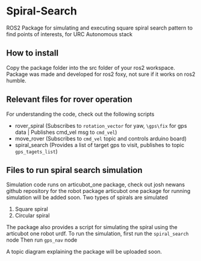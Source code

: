 # Spiral-Search
ROS2 Package for simulating and executing square spiral search pattern to find points of interests, for URC Autonomous stack 

## How to install
Copy the package folder into the src folder of your ros2 workspace.
Package was made and developed for ros2 foxy, not sure if it works on ros2 humble.

## Relevant files for rover operation
For understanding the code, check out the following scripts
 - rover_spiral  (Subscribes to `rotation_vector` for yaw, `\gps\fix` for gps data | Publishes cmd_vel msg to `cmd_vel`)
 - move_rover    (Subscribes to `cmd_vel` topic and controls arduino board)
 - spiral_search (Provides a list of target gps to visit, publishes to topic `gps_tagets_list`)

## Files to run spiral search simulation
Simulation code runs on articubot_one package, check out josh newans github repository for the robot package
articubot one package for running simulation will be added soon.
Two types of spirals are simulated
 1) Square spiral
 2) Circular spiral

The package also provides a script for simulating the spiral using the articubot one robot urdf.
To run the simulation, first run the `spiral_search` node
Then run `gps_nav` node

A topic diagram explaining the package will be uploaded soon.
